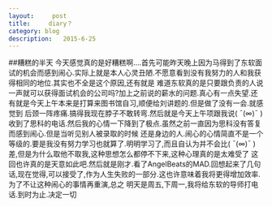 ```yaml
---
layout:     post
title:     diary？
category: blog
description:   2015-6-25
---
```

##糟糕的半天
今天感觉真的是好糟糕啊....首先可能昨天晚上因为马得到了东软面试的机会而感到闹心.实际上就是本人心灵丑陋.不愿意看到没有我努力的人和我获得相同的地位.其实也不全是这个原因,还有就是
难道东软真的是只要跟负责的人说一声就可以获得面试机会的公司吗?加上之前说的薪水的问题.真心有一点失望.还有就是今天上午本来是打算来图书馆自习,顺便给刘讲题的.但是做了没有一会.就感觉到
后颈一阵疼痛.搞得我现在脖子不敢转弯.然后就是今天上午项跟我说( ¯(∞)¯ )收到了思科的电话.然后我的心情一下降到了极点.虽然之前一直因为思科没有答复而感到闹心.但是当听见别人被录取的时候
还是身边的人.闹心的心情简直不是一个等级的.要是我没有努力学习也就算了.明明学习了,而且自认为并不会比( ¯(∞)¯ )差,但是为什么取他不取我,这种思想怎么都停不下来,这种心理真的是太难受了
这回也许真的是天意如此吧.然后就是刚才.看了AngelBeats的MAD.回想起来了几句话,现在觉得,可以接受了,作为人生失败的一部分.这也许意味着我将更得增加效率.为了不让这种闹心的事情再重演,总之
明天是周五,下周一,我将给东软的导师打电话.到时为止.决定一切
